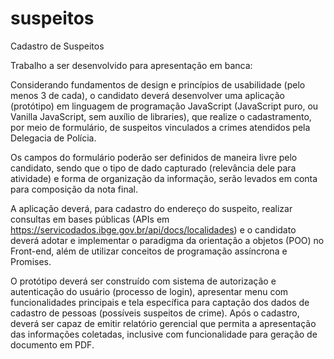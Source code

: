 # suspeitos
 Cadastro de Suspeitos

 Trabalho a ser desenvolvido para apresentação em banca:

Considerando fundamentos de design e princípios de usabilidade (pelo menos 3 de cada), o candidato deverá desenvolver uma aplicação (protótipo) em linguagem de programação JavaScript (JavaScript puro, ou Vanilla JavaScript, sem auxílio de libraries), que realize o cadastramento, por meio de formulário, de suspeitos vinculados a crimes atendidos pela Delegacia de Polícia.

Os campos do formulário poderão ser definidos de maneira livre pelo candidato, sendo que o tipo de dado capturado (relevância dele para atividade) e forma de organização da informação, serão levados em conta para composição da nota final.

A aplicação deverá, para cadastro do endereço do suspeito, realizar consultas em bases públicas (APIs em https://servicodados.ibge.gov.br/api/docs/localidades) e o candidato deverá adotar e implementar o paradigma da orientação a objetos (POO) no Front-end, além de utilizar conceitos de programação assíncrona e Promises.

O protótipo deverá ser construído com sistema de autorização e autenticação do usuário (processo de login), apresentar menu com funcionalidades principais e tela específica para captação dos dados de cadastro de pessoas (possíveis suspeitos de crime). Após o cadastro, deverá ser capaz de emitir relatório gerencial que permita a apresentação das informações coletadas, inclusive com funcionalidade para geração de documento em PDF.
